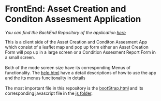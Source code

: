 # FrontEnd: Asset Creation and Conditon Assesment Application
*You can find the BackEnd Repository of the application [here](https://github.com/AlinZohari/RESTfulAPI-AssetsManagement)*

 This is a client side of the  Asset Creation and Conditon Assesment App which consist of a leaflet map and pop up form
 either an Asset Creation Form will pop up in a large screen or a Condition Assesment Report Form in a small screen. <br>
 <br>
 Both of the mode screen size have its corresponding Menus of functionality.
 The [help.html](https://github.com/AlinZohari/APP-AssetsManagement/blob/main/help.html) have a detail descriptions of how to use the app and the its menus funcitonality in details  <br>
 <br>
 The most important file in this repository is the [bootStrap.html](https://github.com/AlinZohari/APP-AssetsManagement/blob/main/bootStrap.html) and its corresponding javascript file in the [js folder](https://github.com/AlinZohari/APP-AssetsManagement/tree/main/js).

